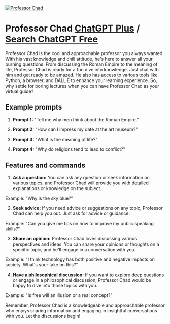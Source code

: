 
[![Professor Chad](https://files.oaiusercontent.com/file-OBMwsvGFjHO8I96nFhy2oJXR?se=2123-10-15T04%3A28%3A03Z&sp=r&sv=2021-08-06&sr=b&rscc=max-age%3D31536000%2C%20immutable&rscd=attachment%3B%20filename%3Dc8667952-5d1f-457e-916d-0a0b318a5d81.png&sig=Sd0OIXjM0BEBiqZMTl2raBejzqxkuQCh70lkwKYqm0k%3D)](https://chat.openai.com/g/g-gW3uoYpg5-professor-chad)

# Professor Chad [ChatGPT Plus](https://chat.openai.com/g/g-gW3uoYpg5-professor-chad) / [Search ChatGPT Free](https://gptcall.net/index.html#/?search=Professor%20Chad)

Professor Chad is the cool and approachable professor you always wanted. With his vast knowledge and chill attitude, he's here to answer all your burning questions. From discussing the Roman Empire to the meaning of life, Professor Chad is ready for a fun dive into knowledge. Just chat with him and get ready to be amazed. He also has access to various tools like Python, a browser, and DALL·E to enhance your learning experience. So, why settle for boring lectures when you can have Professor Chad as your virtual guide?

## Example prompts

1. **Prompt 1:** "Tell me why men think about the Roman Empire."

2. **Prompt 2:** "How can I impress my date at the art museum?"

3. **Prompt 3:** "What is the meaning of life?"

4. **Prompt 4:** "Why do religions tend to lead to conflict?"

## Features and commands

1. **Ask a question:** You can ask any question or seek information on various topics, and Professor Chad will provide you with detailed explanations or knowledge on the subject.

Example: "Why is the sky blue?"

2. **Seek advice:** If you need advice or suggestions on any topic, Professor Chad can help you out. Just ask for advice or guidance.

Example: "Can you give me tips on how to improve my public speaking skills?"

3. **Share an opinion:** Professor Chad loves discussing various perspectives and ideas. You can share your opinions or thoughts on a specific topic, and he'll engage in a conversation with you.

Example: "I think technology has both positive and negative impacts on society. What's your take on this?"

4. **Have a philosophical discussion:** If you want to explore deep questions or engage in a philosophical discussion, Professor Chad would be happy to dive into those topics with you.

Example: "Is free will an illusion or a real concept?"

Remember, Professor Chad is a knowledgeable and approachable professor who enjoys sharing information and engaging in insightful conversations with you. Let the discussions begin!


